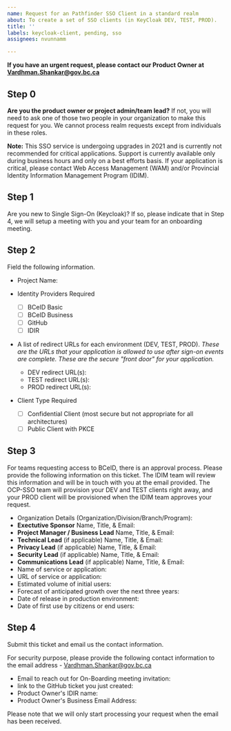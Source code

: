 ```yaml
---
name: Request for an Pathfinder SSO Client in a standard realm
about: To create a set of SSO clients (in KeyCloak DEV, TEST, PROD).
title: ''
labels: keycloak-client, pending, sso
assignees: nvunnamm

---
```


**If you have an urgent request, please contact our Product Owner at Vardhman.Shankar@gov.bc.ca**

## Step 0
**Are you the product owner or project admin/team lead?**
If not, you will need to ask one of those two people in your organization to make this request for you. 
We cannot process realm requests except from individuals in these roles.

**Note:** This SSO service is undergoing upgrades in 2021 and is currently not recommended for critical applications. Support is currently available only during business hours and only on a best efforts basis. If your application is critical, please contact Web Access Management (WAM) and/or Provincial Identity Information Management Program (IDIM).

## Step 1
Are you new to Single Sign-On (Keycloak)? 
If so, please indicate that in Step 4, we will setup a meeting with you and your team for an onboarding meeting. 

## Step 2
Field the following information.

* Project Name: 

* Identity Providers Required
  - [ ] BCeID Basic
  - [ ] BCeID Business
  - [ ] GitHub
  - [ ] IDIR

* A list of redirect URLs for each environment (DEV, TEST, PROD). *These are the URLs that your application is allowed to use after sign-on events are complete. These are the secure "front door" for your application.*
  - DEV redirect URL(s): 
  - TEST redirect URL(s): 
  - PROD redirect URL(s):

* Client Type Required
  - [ ] Confidential Client (most secure but not appropriate for all architectures)
  - [ ] Public Client with PKCE

## Step 3
For teams requesting access to BCeID, there is an approval process. Please provide the following information on this ticket. The IDIM team will review this information and will be in touch with you at the email provided.
The OCP-SSO team will provision your DEV and TEST clients right away, and your PROD client will be provisioned when the IDIM team approves your request.

* Organization Details (Organization/Division/Branch/Program): 
* **Exectutive Sponsor** Name, Title, & Email: 
* **Project Manager / Business Lead** Name, Title, & Email: 
* **Technical Lead** (if applicable) Name, Title, & Email: 
* **Privacy Lead** (if applicable) Name, Title, & Email: 
* **Security Lead** (if applicable) Name, Title, & Email: 
* **Communications Lead** (if applicable) Name, Title, & Email: 
* Name of service or application:
* URL of service or application:
* Estimated volume of initial users:
* Forecast of anticipated growth over the next three years:
* Date of release in production environment:
* Date of first use by citizens or end users:

## Step 4
Submit this ticket and email us the contact information.

For security purpose, please provide the following contact information to the email address - Vardhman.Shankar@gov.bc.ca

* Email to reach out for On-Boarding meeting invitation:
* link to the GitHub ticket you just created: 
* Product Owner's IDIR name: 
* Product Owner's Business Email Address: 

Please note that we will only start processing your request when the email has been received.
